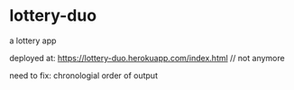 # lottery-duo

a lottery app

deployed at: https://lottery-duo.herokuapp.com/index.html // not anymore 

need to fix: chronologial order of output
